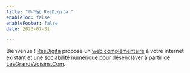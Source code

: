 ```yaml
---
title: "🌐⛅💻 ResDigita "
enableToc: false
enableFooter: false
date: 2023-07-31

---
```


Bienvenue !
 [ResDigita](https://www.resdigita.com) propose un [web complémentaire](/notes/web) à votre internet existant et une [sociabilité numérique](/notes/sociabilitenumerique) pour désenclaver à partir de [LesGrandsVoisins.Com](/notes/lesgrandsvoisinscom).






